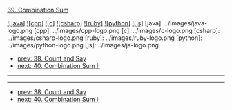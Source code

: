 [39. Combination Sum](https://leetcode.com/problems/combination-sum/)

[![java]](../java/039-combination-sum.md)
[![cpp]](../cpp/039-combination-sum.md)
[![c]](../c/039-combination-sum.md)
[![csharp]](../csharp/039-combination-sum.md)
[![ruby]](../ruby/039-combination-sum.md)
[![python]](../python/039-combination-sum.md)
[![js]](../js/039-combination-sum.md)
[java]: ../images/java-logo.png
[cpp]: ../images/cpp-logo.png
[c]: ../images/c-logo.png
[csharp]: ../images/csharp-logo.png
[ruby]: ../images/ruby-logo.png
[python]: ../images/python-logo.png
[js]: ../images/js-logo.png

- [prev: 38. Count and Say](038-count-and-say.md)
- [next: 40. Combination Sum II](040-combination-sum-ii.md)

---


---

- [prev: 38. Count and Say](038-count-and-say.md)
- [next: 40. Combination Sum II](040-combination-sum-ii.md)
